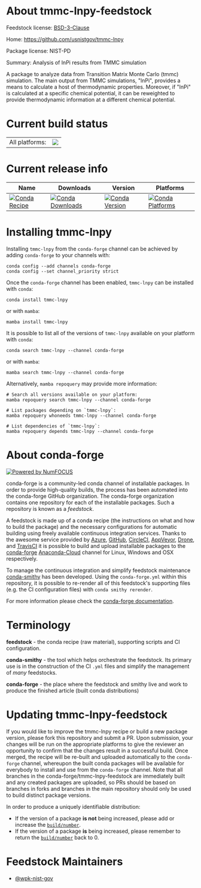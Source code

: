 About tmmc-lnpy-feedstock
=========================

Feedstock license: [BSD-3-Clause](https://github.com/conda-forge/tmmc-lnpy-feedstock/blob/main/LICENSE.txt)

Home: https://github.com/usnistgov/tmmc-lnpy

Package license: NIST-PD

Summary: Analysis of lnPi results from TMMC simulation

A package to analyze data from Transition Matrix Monte Carlo (tmmc)
simulation. The main output from TMMC simulations, "lnPi", provides a
means to calculate a host of thermodynamic properties. Moreover, if "lnPi"
is calculated at a specific chemical potential, it can be reweighted to provide
thermodynamic information at a different chemical potential.


Current build status
====================


<table><tr><td>All platforms:</td>
    <td>
      <a href="https://dev.azure.com/conda-forge/feedstock-builds/_build/latest?definitionId=19392&branchName=main">
        <img src="https://dev.azure.com/conda-forge/feedstock-builds/_apis/build/status/tmmc-lnpy-feedstock?branchName=main">
      </a>
    </td>
  </tr>
</table>

Current release info
====================

| Name | Downloads | Version | Platforms |
| --- | --- | --- | --- |
| [![Conda Recipe](https://img.shields.io/badge/recipe-tmmc--lnpy-green.svg)](https://anaconda.org/conda-forge/tmmc-lnpy) | [![Conda Downloads](https://img.shields.io/conda/dn/conda-forge/tmmc-lnpy.svg)](https://anaconda.org/conda-forge/tmmc-lnpy) | [![Conda Version](https://img.shields.io/conda/vn/conda-forge/tmmc-lnpy.svg)](https://anaconda.org/conda-forge/tmmc-lnpy) | [![Conda Platforms](https://img.shields.io/conda/pn/conda-forge/tmmc-lnpy.svg)](https://anaconda.org/conda-forge/tmmc-lnpy) |

Installing tmmc-lnpy
====================

Installing `tmmc-lnpy` from the `conda-forge` channel can be achieved by adding `conda-forge` to your channels with:

```
conda config --add channels conda-forge
conda config --set channel_priority strict
```

Once the `conda-forge` channel has been enabled, `tmmc-lnpy` can be installed with `conda`:

```
conda install tmmc-lnpy
```

or with `mamba`:

```
mamba install tmmc-lnpy
```

It is possible to list all of the versions of `tmmc-lnpy` available on your platform with `conda`:

```
conda search tmmc-lnpy --channel conda-forge
```

or with `mamba`:

```
mamba search tmmc-lnpy --channel conda-forge
```

Alternatively, `mamba repoquery` may provide more information:

```
# Search all versions available on your platform:
mamba repoquery search tmmc-lnpy --channel conda-forge

# List packages depending on `tmmc-lnpy`:
mamba repoquery whoneeds tmmc-lnpy --channel conda-forge

# List dependencies of `tmmc-lnpy`:
mamba repoquery depends tmmc-lnpy --channel conda-forge
```


About conda-forge
=================

[![Powered by
NumFOCUS](https://img.shields.io/badge/powered%20by-NumFOCUS-orange.svg?style=flat&colorA=E1523D&colorB=007D8A)](https://numfocus.org)

conda-forge is a community-led conda channel of installable packages.
In order to provide high-quality builds, the process has been automated into the
conda-forge GitHub organization. The conda-forge organization contains one repository
for each of the installable packages. Such a repository is known as a *feedstock*.

A feedstock is made up of a conda recipe (the instructions on what and how to build
the package) and the necessary configurations for automatic building using freely
available continuous integration services. Thanks to the awesome service provided by
[Azure](https://azure.microsoft.com/en-us/services/devops/), [GitHub](https://github.com/),
[CircleCI](https://circleci.com/), [AppVeyor](https://www.appveyor.com/),
[Drone](https://cloud.drone.io/welcome), and [TravisCI](https://travis-ci.com/)
it is possible to build and upload installable packages to the
[conda-forge](https://anaconda.org/conda-forge) [Anaconda-Cloud](https://anaconda.org/)
channel for Linux, Windows and OSX respectively.

To manage the continuous integration and simplify feedstock maintenance
[conda-smithy](https://github.com/conda-forge/conda-smithy) has been developed.
Using the ``conda-forge.yml`` within this repository, it is possible to re-render all of
this feedstock's supporting files (e.g. the CI configuration files) with ``conda smithy rerender``.

For more information please check the [conda-forge documentation](https://conda-forge.org/docs/).

Terminology
===========

**feedstock** - the conda recipe (raw material), supporting scripts and CI configuration.

**conda-smithy** - the tool which helps orchestrate the feedstock.
                   Its primary use is in the construction of the CI ``.yml`` files
                   and simplify the management of *many* feedstocks.

**conda-forge** - the place where the feedstock and smithy live and work to
                  produce the finished article (built conda distributions)


Updating tmmc-lnpy-feedstock
============================

If you would like to improve the tmmc-lnpy recipe or build a new
package version, please fork this repository and submit a PR. Upon submission,
your changes will be run on the appropriate platforms to give the reviewer an
opportunity to confirm that the changes result in a successful build. Once
merged, the recipe will be re-built and uploaded automatically to the
`conda-forge` channel, whereupon the built conda packages will be available for
everybody to install and use from the `conda-forge` channel.
Note that all branches in the conda-forge/tmmc-lnpy-feedstock are
immediately built and any created packages are uploaded, so PRs should be based
on branches in forks and branches in the main repository should only be used to
build distinct package versions.

In order to produce a uniquely identifiable distribution:
 * If the version of a package **is not** being increased, please add or increase
   the [``build/number``](https://docs.conda.io/projects/conda-build/en/latest/resources/define-metadata.html#build-number-and-string).
 * If the version of a package **is** being increased, please remember to return
   the [``build/number``](https://docs.conda.io/projects/conda-build/en/latest/resources/define-metadata.html#build-number-and-string)
   back to 0.

Feedstock Maintainers
=====================

* [@wpk-nist-gov](https://github.com/wpk-nist-gov/)

